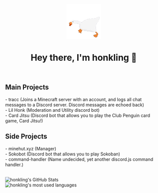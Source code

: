 <div align="center">

<img src="https://github.com/honkling/honkling/blob/master/goosewaddle.gif" /><br />
<h1>Hey there, I'm honkling 👋</h1><br />

</div>

<h2>Main Projects</h2>
- tracc (Joins a Minecraft server with an account, and logs all chat messages to a Discord server. Discord messages are echoed back)<br />
- Lil Honk (Moderation and Utility discord bot)<br />
- Card Jitsu (Discord bot that allows you to play the Club Penguin card game, Card Jitsu!) <br />

<h2>Side Projects</h2>
- minehut.xyz (Manager)<br />
- Sokobot (Discord bot that allows you to play Sokoban)<br />
- command-handler (Name undecided, yet another discord.js command handler.)<br />

<br />

![honkling's GitHub Stats](https://github-readme-stats.vercel.app/api?username=honkling&show_icons=true&theme=dracula)<br />
![honkling's most used languages](https://github-readme-stats.vercel.app/api/top-langs/?username=honkling&show_icons=true&theme=dracula)<br />
